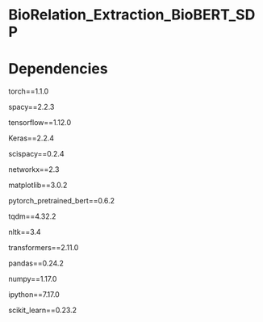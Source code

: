 # BioRelation_Extraction_BioBERT_SDP

# Dependencies
torch==1.1.0

spacy==2.2.3

tensorflow==1.12.0

Keras==2.2.4

scispacy==0.2.4

networkx==2.3

matplotlib==3.0.2

pytorch_pretrained_bert==0.6.2

tqdm==4.32.2

nltk==3.4

transformers==2.11.0

pandas==0.24.2

numpy==1.17.0

ipython==7.17.0

scikit_learn==0.23.2
